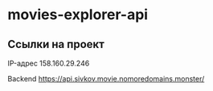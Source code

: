 # movies-explorer-api

## Ссылки на проект

IP-адрес 158.160.29.246

Backend https://api.sivkov.movie.nomoredomains.monster/
